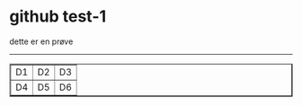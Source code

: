 <H1>github test-1</H1>
dette er en prøve 
<hr>
<!-- her skrives kommentarer -->
<table border=2>
 <tr><td color=#FF0000>D1</td><td>D2</td><td>D3</td></tr>
 <tr><td>D4</td><td>D5</td><td>D6</td></tr>
</table>
